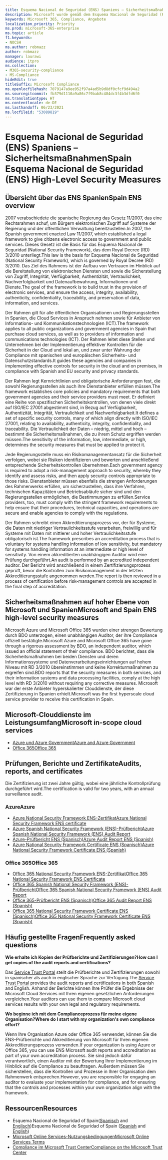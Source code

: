 ```yaml
---
title: Esquema Nacional de Seguridad (ENS) Spaniens – Sicherheitsmaßnahmen
description: Microsoft wurde gemäß dem Esquema Nacional de Seguridad (Rahmenwerk für die nationale Sicherheit) Spaniens zertifiziert.
keywords: Microsoft 365, Compliance, Angebote
localization_priority: Priority
ms.prod: microsoft-365-enterprise
ms.topic: article
f1.keywords:
- NOCSH
ms.author: robmazz
author: robmazz
manager: laurawi
audience: itpro
ms.collection:
- M365-security-compliance
- MS-Compliance
hideEdit: true
titleSuffix: Microsoft Compliance
ms.openlocfilehash: 7079147a9ee952f97a4ad5b9d8df0cfcf9d494a2
ms.sourcegitcommit: fb379d1110a9a86c7f9bab8c484dc3f4b3dfd6f0
ms.translationtype: HT
ms.contentlocale: de-DE
ms.lasthandoff: 06/23/2021
ms.locfileid: "53089819"
---
```

# <a name="spain-esquema-nacional-de-seguridad-ens-high-level-security-measures"></a><span data-ttu-id="2f7e2-104">Esquema Nacional de Seguridad (ENS) Spaniens – Sicherheitsmaßnahmen</span><span class="sxs-lookup"><span data-stu-id="2f7e2-104">Spain Esquema Nacional de Seguridad (ENS) High-Level Security Measures</span></span>

## <a name="spain-ens-overview"></a><span data-ttu-id="2f7e2-105">Übersicht über das ENS Spanien</span><span class="sxs-lookup"><span data-stu-id="2f7e2-105">Spain ENS overview</span></span>

<span data-ttu-id="2f7e2-106">2007 verabschiedete die spanische Regierung das Gesetz 11/2007, das eine Rechtsrahmen schuf, um Bürgern elektronischen Zugriff auf Systeme der Regierung und der öffentlichen Verwaltung bereitzustellen.</span><span class="sxs-lookup"><span data-stu-id="2f7e2-106">In 2007, the Spanish government enacted Law 11/2007, which established a legal framework to give citizens electronic access to government and public services.</span></span> <span data-ttu-id="2f7e2-107">Dieses Gesetz ist die Basis für das Esquema Nacional de Seguridad (National Security Framework), das dem Royal Decree (RD) 3/2010 unterliegt.</span><span class="sxs-lookup"><span data-stu-id="2f7e2-107">This law is the basis for Esquema Nacional de Seguridad (National Security Framework), which is governed by Royal Decree (RD) 3/2010.</span></span> <span data-ttu-id="2f7e2-108">Das Ziel des Rahmens ist der Aufbau von Vertrauen im Hinblick auf die Bereitstellung von elektronischen Diensten und sowie die Sicherstellung von Zugriff, Integrität, Verfügbarkeit, Authentizität, Vertraulichkeit, Nachverfolgbarkeit und Datenaufbewahrung, Informationen und Dienste.</span><span class="sxs-lookup"><span data-stu-id="2f7e2-108">The goal of the framework is to build trust in the provision of electronic services, and ensure the access, integrity, availability, authenticity, confidentiality, traceability, and preservation of data, information, and services.</span></span>

<span data-ttu-id="2f7e2-109">Der Rahmen gilt für alle öffentlichen Organisationen und Regierungsstellen in Spanien, die Cloud Services in Anspruch nehmen sowie für Anbieter von Informations- und Kommunikationstechnologien (ICT).</span><span class="sxs-lookup"><span data-stu-id="2f7e2-109">The framework applies to all public organizations and government agencies in Spain that purchase cloud services, as well as to providers of information and communications technologies (ICT).</span></span> <span data-ttu-id="2f7e2-110">Der Rahmen leitet diese Stellen und Unternehmen bei der Implementierung effektiver Kontrollen für die Sicherheit in der Cloud und lokal an, und zwar unter Wahrung der Compliance mit spanischen und europäischen Sicherheits- und Datenschutzstandards.</span><span class="sxs-lookup"><span data-stu-id="2f7e2-110">It guides these agencies and companies in implementing effective controls for security in the cloud and on premises, in compliance with Spanish and EU security and privacy standards.</span></span>

<span data-ttu-id="2f7e2-111">Der Rahmen legt Kernrichtlinien und obligatorische Anforderungen fest, die sowohl Regierungsstellen als auch ihre Dienstanbieter erfüllen müssen.</span><span class="sxs-lookup"><span data-stu-id="2f7e2-111">The framework establishes core policies and mandatory requirements that both government agencies and their service providers must meet.</span></span> <span data-ttu-id="2f7e2-112">Er definiert eine Reihe von spezifischen Sicherheitskontrollen, von denen viele direkt auf ISO/IEC 27001 abgestimmt sind, in Bezug auf Verfügbarkeit, Authentizität, Integrität, Vertraulichkeit und Nachverfolgbarkeit.</span><span class="sxs-lookup"><span data-stu-id="2f7e2-112">It defines a set of specific security controls, many of which align directly with ISO/IEC 27001, relating to availability, authenticity, integrity, confidentiality, and traceability.</span></span> <span data-ttu-id="2f7e2-113">Die Vertraulichkeit der Daten – niedrig, mittel und hoch – bestimmt die Sicherheitsmaßnahmen, die zu ihrem Schutz ergriffen werden müssen.</span><span class="sxs-lookup"><span data-stu-id="2f7e2-113">The sensitivity of the information, low, intermediate, or high, determines the security measures that must be applied to protect it.</span></span>

<span data-ttu-id="2f7e2-114">Jede Regierungsstelle muss ein Risikomanagementansatz für die Sicherheit verfolgen, wobei sie Risiken identifizieren und bewerten und anschließend entsprechende Sicherheitskontrollen übernehmen.</span><span class="sxs-lookup"><span data-stu-id="2f7e2-114">Each government agency is required to adopt a risk-management approach to security, whereby they identify and assess risks, and then apply security controls appropriate to those risks.</span></span> <span data-ttu-id="2f7e2-115">Dienstanbieter müssen ebenfalls die strengen Anforderungen des Rahmenwerks erfüllen, um sicherzustellen, dass ihre Verfahren, technischen Kapazitäten und Betriebsabläufe sicher sind und den Regierungsstellen ermöglichen, die Bestimmungen zu erfüllen.</span><span class="sxs-lookup"><span data-stu-id="2f7e2-115">Service providers, too, must comply with the stringent framework requirements to help ensure that their procedures, technical capacities, and operations are secure and enable agencies to comply with the regulations.</span></span>

<span data-ttu-id="2f7e2-116">Der Rahmen schreibt einen Akkreditierungsprozess vor, der für Systeme, die Daten mit niedriger Vertraulichkeitsstufe verarbeiten, freiwillig und für Systeme mit Daten mit mittlerer und hoher Vertraulichkeitsstufe obligatorisch ist.</span><span class="sxs-lookup"><span data-stu-id="2f7e2-116">The framework prescribes an accreditation process that is voluntary for systems handling information of low sensitivity, but mandatory for systems handling information at an intermediate or high level of sensitivity.</span></span> <span data-ttu-id="2f7e2-117">Von einem akkreditierten unabhängigen Auditor wird eine Prüfung durchgeführt.</span><span class="sxs-lookup"><span data-stu-id="2f7e2-117">An audit is performed by an accredited independent auditor.</span></span> <span data-ttu-id="2f7e2-118">Der Bericht wird anschließend in einem Zertifizierungsprozess geprüft, bevor die Kontrollen zum Risikomanagement in der letzten Akkreditierungsstufe angenommen werden.</span><span class="sxs-lookup"><span data-stu-id="2f7e2-118">The report is then reviewed in a process of certification before risk-management controls are accepted in the final step of accreditation.</span></span>

## <a name="microsoft-and-spain-ens-high-level-security-measures"></a><span data-ttu-id="2f7e2-119">Sicherheitsmaßnahmen auf hoher Ebene von Microsoft und Spanien</span><span class="sxs-lookup"><span data-stu-id="2f7e2-119">Microsoft and Spain ENS high-level security measures</span></span>

<span data-ttu-id="2f7e2-120">Microsoft Azure und Microsoft Office 365 wurden einer strengen Bewertung durch BDO unterzogen, einen unabhängigen Auditor, der ihre Compliance offiziell bestätigte.</span><span class="sxs-lookup"><span data-stu-id="2f7e2-120">Microsoft Azure and Microsoft Office 365 have gone through a rigorous assessment by BDO, an independent auditor, which issued an official statement of their compliance.</span></span> <span data-ttu-id="2f7e2-121">BDO berichtet, dass die Sicherheitsmaßnahmen bei beiden Diensten und deren Informationssysteme und Datenverarbeitungseinrichtungen auf hohem Niveau mit RD 3/2010 übereinstimmen und keine Korrekturmaßnahmen zu ergreifen sind.</span><span class="sxs-lookup"><span data-stu-id="2f7e2-121">BDO reports that the security measures in both services, and their information systems and data processing facilities, comply at the high level with RD 3/2010 without requiring any corrective measures.</span></span> <span data-ttu-id="2f7e2-122">Microsoft war der erste Anbieter hyperskalierter Clouddienste, der diese Zertifizierung in Spanien erhielt.</span><span class="sxs-lookup"><span data-stu-id="2f7e2-122">Microsoft was the first hyperscale cloud service provider to receive this certification in Spain.</span></span>

## <a name="microsoft-in-scope-cloud-services"></a><span data-ttu-id="2f7e2-123">Microsoft-Clouddienste im Leistungsumfang</span><span class="sxs-lookup"><span data-stu-id="2f7e2-123">Microsoft in-scope cloud services</span></span>

- [<span data-ttu-id="2f7e2-124">Azure und Azure Government</span><span class="sxs-lookup"><span data-stu-id="2f7e2-124">Azure and Azure Government</span></span>](https://aka.ms/AzureCompliance)
- [<span data-ttu-id="2f7e2-125">Office 365</span><span class="sxs-lookup"><span data-stu-id="2f7e2-125">Office 365</span></span>](https://go.microsoft.com/fwlink/p/?LinkID=2077751)

## <a name="audits-reports-and-certificates"></a><span data-ttu-id="2f7e2-126">Prüfungen, Berichte und Zertifikate</span><span class="sxs-lookup"><span data-stu-id="2f7e2-126">Audits, reports, and certificates</span></span>

<span data-ttu-id="2f7e2-127">Die Zertifizierung ist zwei Jahre gültig, wobei eine jährliche Kontrollprüfung durchgeführt wird.</span><span class="sxs-lookup"><span data-stu-id="2f7e2-127">The certification is valid for two years, with an annual surveillance audit.</span></span>

### <a name="azure"></a><span data-ttu-id="2f7e2-128">Azure</span><span class="sxs-lookup"><span data-stu-id="2f7e2-128">Azure</span></span>

- [<span data-ttu-id="2f7e2-129">Azure National Security Framework ENS-Zertifikat</span><span class="sxs-lookup"><span data-stu-id="2f7e2-129">Azure National Security Framework ENS certificate</span></span>](https://aka.ms/AzureNationalSecurityFrameworkENSCertificate)
- [<span data-ttu-id="2f7e2-130">Azure Spanish National Security Framework (ENS)-Prüfbericht</span><span class="sxs-lookup"><span data-stu-id="2f7e2-130">Azure Spanish National Security Framework (ENS) Audit Report</span></span>](https://aka.ms/AzureNationalSecurityFrameworkAuditReport)
- [<span data-ttu-id="2f7e2-131">Azure-Prüfbericht ENS (Spanisch)</span><span class="sxs-lookup"><span data-stu-id="2f7e2-131">Azure Audit Report ENS (Spanish)</span></span>](https://aka.ms/AzureInformeAuditoriaENS)
- [<span data-ttu-id="2f7e2-132">Azure National Security Framework Certificate ENS (Spanisch)</span><span class="sxs-lookup"><span data-stu-id="2f7e2-132">Azure National Security Framework Certificate ENS (Spanish)</span></span>](https://aka.ms/AzureNationalSecurityFrameworkCertificadoENS)

### <a name="office-365"></a><span data-ttu-id="2f7e2-133">Office 365</span><span class="sxs-lookup"><span data-stu-id="2f7e2-133">Office 365</span></span>

- [<span data-ttu-id="2f7e2-134">Office 365 National Security Framework ENS-Zertifikat</span><span class="sxs-lookup"><span data-stu-id="2f7e2-134">Office 365 National Security Framework ENS Certificate</span></span>](https://aka.ms/Office365NationalSecurityFrameworkENSCertificate)
- [<span data-ttu-id="2f7e2-135">Office 365 Spanish National Security Framework (ENS)-Prüfbericht</span><span class="sxs-lookup"><span data-stu-id="2f7e2-135">Office 365 Spanish National Security Framework (ENS) Audit Report</span></span>](https://aka.ms/Office365NationalSecurityFrameworkAuditReport)
- [<span data-ttu-id="2f7e2-136">Office 365-Prüfbericht ENS (Spanisch)</span><span class="sxs-lookup"><span data-stu-id="2f7e2-136">Office 365 Audit Report ENS (Spanish)</span></span>](https://aka.ms/Office365InformeAuditoriaENS)
- [<span data-ttu-id="2f7e2-137">Office 365 National Security Framework Certificate ENS (Spanisch)</span><span class="sxs-lookup"><span data-stu-id="2f7e2-137">Office 365 National Security Framework Certificate ENS (Spanish)</span></span>](https://aka.ms/Office365NationalSecurityFrameworkCertificadoENS)

## <a name="frequently-asked-questions"></a><span data-ttu-id="2f7e2-138">Häufig gestellte Fragen</span><span class="sxs-lookup"><span data-stu-id="2f7e2-138">Frequently asked questions</span></span>

<span data-ttu-id="2f7e2-139">**Wie erhalte ich Kopien der Prüfberichte und Zertifizierungen?**</span><span class="sxs-lookup"><span data-stu-id="2f7e2-139">**How can I get copies of the audit reports and certifications?**</span></span>

<span data-ttu-id="2f7e2-140">Das [Service Trust Portal](https://aka.ms/stphelp) stellt die Prüfberichte und Zertifizierungen sowohl in spanischer als auch in englischer Sprache zur Verfügung.</span><span class="sxs-lookup"><span data-stu-id="2f7e2-140">The [Service Trust Portal](https://aka.ms/stphelp) provides the audit reports and certifications in both Spanish and English.</span></span> <span data-ttu-id="2f7e2-141">Anhand der Berichte können Ihre Prüfer die Ergebnisse der Microsoft Cloud Services mit Ihren eigenen gesetzlichen Anforderungen vergleichen.</span><span class="sxs-lookup"><span data-stu-id="2f7e2-141">Your auditors can use them to compare Microsoft cloud services results with your own legal and regulatory requirements.</span></span>

<span data-ttu-id="2f7e2-142">**Wo beginne ich mit dem Complianceprozess für meine eigene Organisation?**</span><span class="sxs-lookup"><span data-stu-id="2f7e2-142">**Where do I start with my organization's own compliance effort?**</span></span>

<span data-ttu-id="2f7e2-143">Wenn Ihre Organisation Azure oder Office 365 verwendet, können Sie die ENS-Prüfberichte und Akkreditierung von Microsoft für Ihren eigenen Akkreditierungsprozess verwenden.</span><span class="sxs-lookup"><span data-stu-id="2f7e2-143">If your organization is using Azure or Office 365, you can use ENS Microsoft audit reports and accreditation as part of your own accreditation process.</span></span> <span data-ttu-id="2f7e2-144">Sie sind jedoch dafür verantwortlich, einen Auditor mit der Bewertung Ihrer Implementierung im Hinblick auf die Compliance zu beauftragen. Außerdem müssen Sie sicherstellen, dass die Kontrollen und Prozesse in Ihrer Organisation dem Rahmenwerk entsprechen.</span><span class="sxs-lookup"><span data-stu-id="2f7e2-144">However, you are responsible for engaging an auditor to evaluate your implementation for compliance, and for ensuring that the controls and processes within your own organization align with the framework.</span></span>

## <a name="resources"></a><span data-ttu-id="2f7e2-145">Ressourcen</span><span class="sxs-lookup"><span data-stu-id="2f7e2-145">Resources</span></span>

- <span data-ttu-id="2f7e2-146">Esquema Nacional de Seguridad of Spain([Spanisch](https://administracionelectronica.gob.es/pae_Home/pae_Estrategias/pae_Seguridad_Inicio/pae_Esquema_Nacional_de_Seguridad.html?idioma=sp#.Vwxp82mcGM8) and [Englisch](https://administracionelectronica.gob.es/pae_Home/pae_Estrategias/pae_Seguridad_Inicio/pae_Esquema_Nacional_de_Seguridad.html?idioma=en#.VwvcgmmcGM9))</span><span class="sxs-lookup"><span data-stu-id="2f7e2-146">Esquema Nacional de Seguridad of Spain ([Spanish](https://administracionelectronica.gob.es/pae_Home/pae_Estrategias/pae_Seguridad_Inicio/pae_Esquema_Nacional_de_Seguridad.html?idioma=sp#.Vwxp82mcGM8) and [English](https://administracionelectronica.gob.es/pae_Home/pae_Estrategias/pae_Seguridad_Inicio/pae_Esquema_Nacional_de_Seguridad.html?idioma=en#.VwvcgmmcGM9))</span></span>
- [<span data-ttu-id="2f7e2-147">Microsoft Online Services-Nutzungsbedingungen</span><span class="sxs-lookup"><span data-stu-id="2f7e2-147">Microsoft Online Services Terms</span></span>](https://aka.ms/Online-Services-Terms)
- [<span data-ttu-id="2f7e2-148">Compliance im Microsoft Trust Center</span><span class="sxs-lookup"><span data-stu-id="2f7e2-148">Compliance on the Microsoft Trust Center</span></span>](https://www.microsoft.com/trust-center/compliance/compliance-overview)
